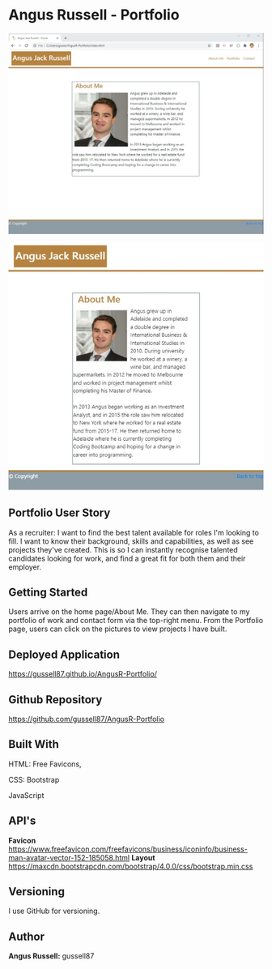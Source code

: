 # Angus Russell - Portfolio

![image](https://github.com/gussell87/AngusR-Portfolio/blob/master/Assets/portfolio.jpg?raw=true)

![image](https://github.com/gussell87/AngusR-Portfolio/blob/master/Assets/portfolioMobile.jpg?raw=true)


## Portfolio User Story
As a recruiter: I want to find the best talent available for roles I'm looking to fill. I want to know their background, skills and capabilities, as well as see projects they've created.
This is so I can instantly recognise talented candidates looking for work, and find a great fit for both them and their employer.


## Getting Started 
Users arrive on the home page/About Me. They can then navigate to my portfolio of work and contact form via the top-right menu.
From the Portfolio page, users can click on the pictures to view projects I have built.


## Deployed Application
https://gussell87.github.io/AngusR-Portfolio/


## Github Repository
https://github.com/gussell87/AngusR-Portfolio


## Built With
HTML: Free Favicons, 

CSS: Bootstrap

JavaScript


## API's
**Favicon** https://www.freefavicon.com/freefavicons/business/iconinfo/business-man-avatar-vector-152-185058.html
**Layout** https://maxcdn.bootstrapcdn.com/bootstrap/4.0.0/css/bootstrap.min.css



## Versioning
I use GitHub for versioning.


## Author
**Angus Russell:** gussell87